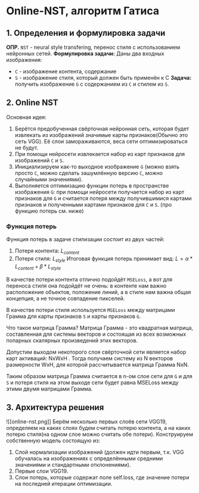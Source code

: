 # Online-NST, алгоритм Гатиса
## 1. Определения и формулировка задачи
**ОПР.** `NST` - neural style transfering, перенос стиля c использованием нейронных сетей.
**Формулировка задачи:**
Даны два входных изображения:
- `C` - изображение контента, содержание
- `S` - изображение стиля, который должен быть применён к C
**Задача:** получить изображение `G` с содержанием из `C` и стилем из `S`.
## 2. Online NST
Основная идея:
1. Берётся предобученная свёрточная нейронная сеть, которая будет извлекать из изображений значимые карты признаков(Обычно это сеть VGG). Её слои замораживаются, веса сети оптимизироваться не будут.
2. При помощи нейросети извлекается набор из карт признаков для изображений `C` и `S`.
3. Инициализируем как-то выходное изображение `G` (можно взять просто `C`, можно сделать зашумлённую версию `C`, можно случайными значениями).
4. Выполняется оптимизацию функции потерь в пространстве изображения `G`: при помощи нейросети получается набор из карт признаков для `G` и считается потеря между получившимися картами признаков и полученными картами признаков для `C` и `S`. (про функцию потерь см. ниже)

### Функция потерь
Функция потерь в задаче стилизации состоит из двух частей:
1. Потеря контента: $L_{content}$
2. Потеря стиля: $L_{style}$
Итоговая функция потерь принимает вид: $L = \alpha*L_{content} + \beta*L_{style}$

В качестве потери контента отлично подойдёт `MSELoss`, а вот для переноса стиля она подойдёт не очень: в контенте нам важно расположение объектов, положение линий, а в стиле нам важна общая концепция, а не точное совпадение пикселей.

В качестве потери стиля используется `MSELoss` между матрицами Грамма для карты признаков `S` и карты признаков `G`. 

Что такое матрица Грамма?
Матрица Грамма - это квадратная матрица, составленная для системы векторов и состоящая из всех возможных попарных скалярных произведений этих векторов. 

Допустим выходом некоторого слоя свёрточной сети является набор карт активаций: NxWxH . Тогда получаем систему из N векторов размерности WxH, для которой рассчитывается матрица Грамма NxN.

Таким образом матрица Грамма считается в n-ом слое сети для `G` и для `S` и потеря стиля на этом выходе сети будет равна MSELoss между этими двумя матрицами Грамма. 

## 3. Архитектура решения
![[online-nst.png]]
Берём несколько первых слоёв сети VGG19, определяем на каких слоях будем считать потерю контента, а на каких потерю стиля(на одном слое можно считать обе потери). Конструируем собственную модель состоящую из:
1. Слой нормализации изображений (должен идти первым, т.к. VGG обучалась на изображениях с определёнными средними значениями и стандартными отклонениями).
2. Первые слои VGG19.
3. Слои потерь, которые содержат поле self.loss, где значение потери на последней итерации оптимизации. 

